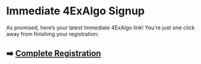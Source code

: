 # Immediate 4ExAlgo Signup

As promised, here’s your latest Immediate 4ExAlgo link! You’re just one click away from finishing your registration:

## ➡️ [Complete Registration](https://is.gd/owY2nU)
